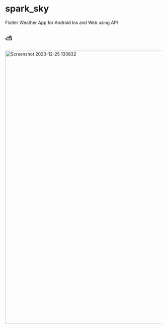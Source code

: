 # spark_sky

Flutter Weather App for Android Ios and Web using API

## ⛅ 
<img width="875" alt="Screenshot 2023-12-25 130832" src="https://github.com/mohamed-essam-abdelkaream/Spark_Sky/assets/75342235/6af17c33-2a51-4e67-a66b-e5ddbd0ac1cf">
